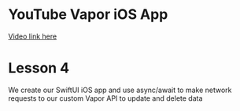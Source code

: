 # YouTube Vapor iOS App

[Video link here](https://youtu.be/N63nkT2JFsI)

# Lesson 4
We create our SwiftUI iOS app and use async/await to make network requests to our custom Vapor API to update and delete data
